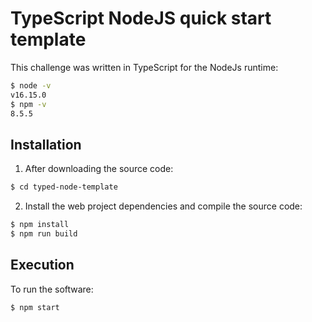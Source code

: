 # TypeScript NodeJS quick start template

This challenge was written in TypeScript for the NodeJs runtime:

```bash
$ node -v
v16.15.0
$ npm -v
8.5.5
```

## Installation

1. After downloading the source code:

```bash
$ cd typed-node-template
```

2. Install the web project dependencies and compile the source code:

```bash
$ npm install
$ npm run build
```

## Execution

To run the software:

```bash
$ npm start
```
